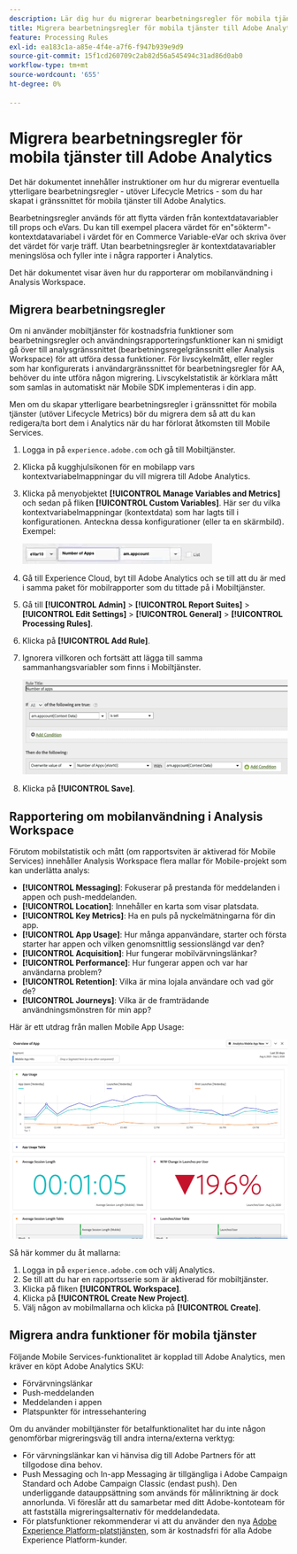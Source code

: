 ```yaml
---
description: Lär dig hur du migrerar bearbetningsregler för mobila tjänster till Adobe Analytics
title: Migrera bearbetningsregler för mobila tjänster till Adobe Analytics
feature: Processing Rules
exl-id: ea183c1a-a85e-4f4e-a7f6-f947b939e9d9
source-git-commit: 15f1cd260709c2ab82d56a545494c31ad86d0ab0
workflow-type: tm+mt
source-wordcount: '655'
ht-degree: 0%

---
```


# Migrera bearbetningsregler för mobila tjänster till Adobe Analytics

Det här dokumentet innehåller instruktioner om hur du migrerar eventuella ytterligare bearbetningsregler - utöver Lifecycle Metrics - som du har skapat i gränssnittet för mobila tjänster till Adobe Analytics.

Bearbetningsregler används för att flytta värden från kontextdatavariabler till props och eVars. Du kan till exempel placera värdet för en&quot;sökterm&quot;-kontextdatavariabel i värdet för en Commerce Variable-eVar och skriva över det värdet för varje träff. Utan bearbetningsregler är kontextdatavariabler meningslösa och fyller inte i några rapporter i Analytics.

Det här dokumentet visar även hur du rapporterar om mobilanvändning i Analysis Workspace.

## Migrera bearbetningsregler

Om ni använder mobiltjänster för kostnadsfria funktioner som bearbetningsregler och användningsrapporteringsfunktioner kan ni smidigt gå över till analysgränssnittet (bearbetningsregelgränssnitt eller Analysis Workspace) för att utföra dessa funktioner. För livscykelmått, eller regler som har konfigurerats i användargränssnittet för bearbetningsregler för AA, behöver du inte utföra någon migrering. Livscykelstatistik är körklara mått som samlas in automatiskt när Mobile SDK implementeras i din app.

Men om du skapar ytterligare bearbetningsregler i gränssnittet för mobila tjänster (utöver Lifecycle Metrics) bör du migrera dem så att du kan redigera/ta bort dem i Analytics när du har förlorat åtkomsten till Mobile Services.

1. Logga in på `experience.adobe.com` och gå till Mobiltjänster.
1. Klicka på kugghjulsikonen för en mobilapp vars kontextvariabelmappningar du vill migrera till Adobe Analytics.
1. Klicka på menyobjektet **[!UICONTROL Manage Variables and Metrics]** och sedan på fliken **[!UICONTROL Custom Variables]**. Här ser du vilka kontextvariabelmappningar (kontextdata) som har lagts till i konfigurationen. Anteckna dessa konfigurationer (eller ta en skärmbild). Exempel:

   ![Kontextvariabel](assets/context-var.png)

1. Gå till Experience Cloud, byt till Adobe Analytics och se till att du är med i samma paket för mobilrapporter som du tittade på i Mobiltjänster.
1. Gå till **[!UICONTROL Admin]** > **[!UICONTROL Report Suites]** > **[!UICONTROL Edit Settings]** > **[!UICONTROL General]** > **[!UICONTROL Processing Rules]**.
1. Klicka på **[!UICONTROL Add Rule]**.
1. Ignorera villkoren och fortsätt att lägga till samma sammanhangsvariabler som finns i Mobiltjänster.

   ![Bearbetar regel](assets/proc-rule.png)

1. Klicka på **[!UICONTROL Save]**.

## Rapportering om mobilanvändning i Analysis Workspace

Förutom mobilstatistik och mått (om rapportsviten är aktiverad för Mobile Services) innehåller Analysis Workspace flera mallar för Mobile-projekt som kan underlätta analys:

* **[!UICONTROL Messaging]**: Fokuserar på prestanda för meddelanden i appen och push-meddelanden.
* **[!UICONTROL Location]**: Innehåller en karta som visar platsdata.
* **[!UICONTROL Key Metrics]**: Ha en puls på nyckelmätningarna för din app.
* **[!UICONTROL App Usage]**: Hur många appanvändare, starter och första starter har appen och vilken genomsnittlig sessionslängd var den?
* **[!UICONTROL Acquisition]**: Hur fungerar mobilvärvningslänkar?
* **[!UICONTROL Performance]**: Hur fungerar appen och var har användarna problem?
* **[!UICONTROL Retention]**: Vilka är mina lojala användare och vad gör de?
* **[!UICONTROL Journeys]**: Vilka är de framträdande användningsmönstren för min app?

Här är ett utdrag från mallen Mobile App Usage:

![Användning av mobilappar](assets/mobile-app-usage.png)

Så här kommer du åt mallarna:

1. Logga in på `experience.adobe.com` och välj Analytics.
1. Se till att du har en rapportsserie som är aktiverad för mobiltjänster.
1. Klicka på fliken **[!UICONTROL Workspace]**.
1. Klicka på **[!UICONTROL Create New Project]**.
1. Välj någon av mobilmallarna och klicka på **[!UICONTROL Create]**.

## Migrera andra funktioner för mobila tjänster

Följande Mobile Services-funktionalitet är kopplad till Adobe Analytics, men kräver en köpt Adobe Analytics SKU:

* Förvärvningslänkar
* Push-meddelanden
* Meddelanden i appen
* Platspunkter för intressehantering

Om du använder mobiltjänster för betalfunktionalitet har du inte någon genomförbar migreringsväg till andra interna/externa verktyg:

* För värvningslänkar kan vi hänvisa dig till Adobe Partners för att tillgodose dina behov.
* Push Messaging och In-app Messaging är tillgängliga i Adobe Campaign Standard och Adobe Campaign Classic (endast push). Den underliggande datauppsättning som används för målinriktning är dock annorlunda. Vi föreslår att du samarbetar med ditt Adobe-kontoteam för att fastställa migreringsalternativ för meddelandedata.
* För platsfunktioner rekommenderar vi att du använder den nya [Adobe Experience Platform-platstjänsten](https://www.adobe.com/experience-platform/location-service.html), som är kostnadsfri för alla Adobe Experience Platform-kunder.
